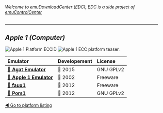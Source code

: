 ###### Welcome to [emuDownloadCenter (EDC)](https://github.com/PhoenixInteractiveNL/emuDownloadCenter/wiki/), EDC is a side project of [emuControlCenter](https://github.com/PhoenixInteractiveNL/emuControlCenter/wiki/)
***
## _Apple 1 (Computer)_
![](https://raw.githubusercontent.com/wiki/PhoenixInteractiveNL/emuDownloadCenter/images_platform/ecc_apple1_cell.png "Apple 1 Platform ECCID")
![](https://raw.githubusercontent.com/wiki/PhoenixInteractiveNL/emuDownloadCenter/images_platform/ecc_apple1_teaser.png "Apple 1 ECC platform teaser.")

| Emulator | Developement | License |
|:---------|:-------------|:--------|
| [:file_folder: **Agat Emulator**](https://github.com/PhoenixInteractiveNL/emuDownloadCenter/wiki/Emulator-agat#menu) | :large_blue_circle: 2015 | GNU GPLv2 |
| [:file_folder: **Apple 1 Emulator**](https://github.com/PhoenixInteractiveNL/emuDownloadCenter/wiki/Emulator-apple1#menu) | :red_circle: 2002 | Freeware |
| [:file_folder: **faux1**](https://github.com/PhoenixInteractiveNL/emuDownloadCenter/wiki/Emulator-faux1#menu) | :red_circle: 2012 | Freeware |
| [:file_folder: **Pom1**](https://github.com/PhoenixInteractiveNL/emuDownloadCenter/wiki/Emulator-pom1#menu) | :red_circle: 2012 | GNU GPLv2 |

[:arrow_backward: Go to platform listing](https://github.com/PhoenixInteractiveNL/emuDownloadCenter/wiki/EDC-Platform-List)
